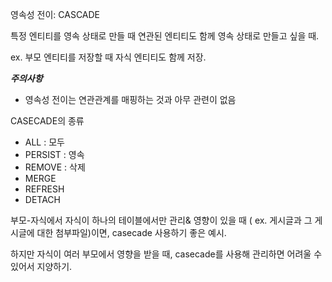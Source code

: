 영속성 전이: CASCADE

특정 엔티티를 영속 상태로 만들 때 연관된 엔티티도 함께 영속 상태로 만들고 싶을 때.

ex. 부모 엔티티를 저장할 때 자식 엔티티도 함께 저장.

***주의사항***

- 영속성 전이는 연관관계를 매핑하는 것과 아무 관련이 없음

CASECADE의 종류

- ALL : 모두
- PERSIST : 영속
- REMOVE : 삭제
- MERGE
- REFRESH
- DETACH

부모-자식에서 자식이 하나의 테이블에서만 관리& 영향이 있을 때 ( ex. 게시글과 그 게시글에 대한 첨부파일)이면, casecade 사용하기 좋은 예시.

하지만 자식이 여러 부모에서 영향을 받을 때, casecade를 사용해 관리하면 어려울 수 있어서 지양하기.